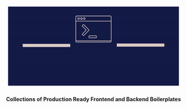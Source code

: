 <h1 align="center">
  <br>
  <a href="https://shravan20.github.io/production-ready-boilerplates/" target="_blank"><img src="assets/logo.gif" alt="logo" ></a>
</h1>

<h4 align="center">Collections of Production Ready Frontend and Backend Boilerplates</h4>

